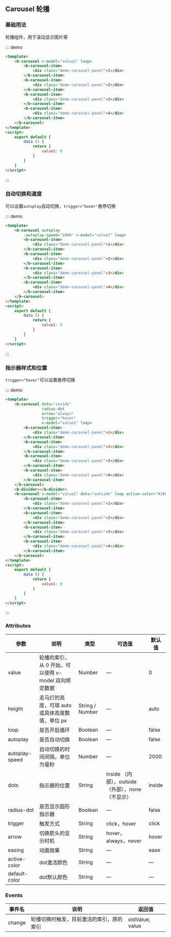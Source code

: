 ## Carousel 轮播

<template>
    <div class="global-anchor">
      <b-anchor :scroll-offset="100">
        <b-anchor-link href="#ji-chu-yong-fa" title="基础用法"></b-anchor-link>
        <b-anchor-link href="#zi-dong-qie-huan-he-su-du" title="自动切换和速度"></b-anchor-link>
        <b-anchor-link href="#zhi-shi-qi-yang-shi-he-wei-zhi" title="指示器样式和位置"></b-anchor-link>
        <b-anchor-link href="#attributes" title="Attributes"></b-anchor-link>
        <b-anchor-link href="#events" title="Events"></b-anchor-link>
      </b-anchor>
    </div>
</template>

### 基础用法

轮播组件，用于滚动显示图片等

::: demo
```html
<template>
    <b-carousel v-model="value1" loop>
        <b-carousel-item>
            <div class="demo-carousel-panel">1</div>
        </b-carousel-item>
        <b-carousel-item>
            <div class="demo-carousel-panel">2</div>
        </b-carousel-item>
        <b-carousel-item>
            <div class="demo-carousel-panel">3</div>
        </b-carousel-item>
        <b-carousel-item>
            <div class="demo-carousel-panel">4</div>
        </b-carousel-item>
    </b-carousel>
</template>
<script>
    export default {
        data () {
            return {
                value1: 0
            }
        }
    }
</script>
```
:::

### 自动切换和速度

可以设置`autoplay`自动切换，`trigger="hover"`悬停切换

::: demo
```html
<template>
    <b-carousel autoplay 
        :autoplay-speed="2000" v-model="value1" loop>
        <b-carousel-item>
            <div class="demo-carousel-panel">1</div>
        </b-carousel-item>
        <b-carousel-item>
            <div class="demo-carousel-panel">2</div>
        </b-carousel-item>
        <b-carousel-item>
            <div class="demo-carousel-panel">3</div>
        </b-carousel-item>
        <b-carousel-item>
            <div class="demo-carousel-panel">4</div>
        </b-carousel-item>
    </b-carousel>
</template>
<script>
    export default {
        data () {
            return {
                value1: 0
            }
        }
    }
</script>
```
:::

### 指示器样式和位置

`trigger="hover"`可以设置悬停切换

::: demo
```html
<template>
    <b-carousel dots="inside"
                radius-dot
                arrow="always"
                trigger="hover" 
                v-model="value1" loop>
        <b-carousel-item>
            <div class="demo-carousel-panel">1</div>
        </b-carousel-item>
        <b-carousel-item>
            <div class="demo-carousel-panel">2</div>
        </b-carousel-item>
        <b-carousel-item>
            <div class="demo-carousel-panel">3</div>
        </b-carousel-item>
        <b-carousel-item>
            <div class="demo-carousel-panel">4</div>
        </b-carousel-item>
    </b-carousel>
    <b-divider></b-divider>
    <b-carousel v-model="value1" dots="outside" loop active-color="#1089ff" default-color="#999999">
        <b-carousel-item>
            <div class="demo-carousel-panel">1</div>
        </b-carousel-item>
        <b-carousel-item>
            <div class="demo-carousel-panel">2</div>
        </b-carousel-item>
        <b-carousel-item>
            <div class="demo-carousel-panel">3</div>
        </b-carousel-item>
        <b-carousel-item>
            <div class="demo-carousel-panel">4</div>
        </b-carousel-item>
    </b-carousel>
</template>
<script>
    export default {
        data () {
            return {
                value1: 0
            }
        }
    }
</script>
```
:::

### Attributes

| 参数      | 说明    | 类型      | 可选值       | 默认值   |
|---------- |-------- |---------- |-------------  |-------- |
| value     | 轮播的索引，从 0 开始，可以使用 v-model 双向绑定数据  | Number  |  —   |   0  |
| height   | 走马灯的高度，可填 auto 或具体高度数值，单位 px   | String / Number  |  —   |   auto  |
| loop   | 是否开启循环   | Boolean |  —   |   false  |
| autoplay   | 是否自动切换   | Boolean |  —   |   false  |
| autoplay-speed   | 自动切换的时间间隔，单位为毫秒   | Number |  —   |   2000  |
| dots  | 指示器的位置   | String | inside （内部），outside（外部），none（不显示）  |   inside  |
| radius-dot  | 是否显示圆形指示器   | Boolean |  —   |   false  |
| trigger | 触发方式   | String |  click，hover  |   click  |
| arrow | 切换箭头的显示时机   | String |  hover，always，never |   hover  |
| easing | 动画效果   | String |  —  |   ease  |
| active-color |  dot激活颜色   | String |  —  |    —   |
| default-color |  dot默认颜色  | String |  —  |    —   |

### Events

| 事件名      | 说明    | 返回值      |
|---------- |-------- |---------- |
| change    | 轮播切换时触发，目前激活的索引，原的索引   | oldValue, value  |
